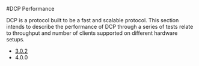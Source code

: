 
#DCP Performance

DCP is a protocol built to be a fast and scalable protocol. This section intends to describe the performance of DCP through a series of tests relate to throughput and number of clients supported on different hardware setups.

* [3.0.2](3.0.2/overview.md)
* 4.0.0
